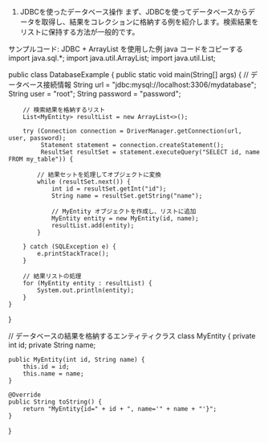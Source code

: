 1. JDBCを使ったデータベース操作
まず、JDBCを使ってデータベースからデータを取得し、結果をコレクションに格納する例を紹介します。検索結果をリストに保持する方法が一般的です。

サンプルコード: JDBC + ArrayList を使用した例
java
コードをコピーする
import java.sql.*;
import java.util.ArrayList;
import java.util.List;

public class DatabaseExample {
    public static void main(String[] args) {
        // データベース接続情報
        String url = "jdbc:mysql://localhost:3306/mydatabase";
        String user = "root";
        String password = "password";

        // 検索結果を格納するリスト
        List<MyEntity> resultList = new ArrayList<>();

        try (Connection connection = DriverManager.getConnection(url, user, password);
             Statement statement = connection.createStatement();
             ResultSet resultSet = statement.executeQuery("SELECT id, name FROM my_table")) {

            // 結果セットを処理してオブジェクトに変換
            while (resultSet.next()) {
                int id = resultSet.getInt("id");
                String name = resultSet.getString("name");

                // MyEntity オブジェクトを作成し、リストに追加
                MyEntity entity = new MyEntity(id, name);
                resultList.add(entity);
            }

        } catch (SQLException e) {
            e.printStackTrace();
        }

        // 結果リストの処理
        for (MyEntity entity : resultList) {
            System.out.println(entity);
        }
    }
}

// データベースの結果を格納するエンティティクラス
class MyEntity {
    private int id;
    private String name;

    public MyEntity(int id, String name) {
        this.id = id;
        this.name = name;
    }

    @Override
    public String toString() {
        return "MyEntity{id=" + id + ", name='" + name + "'}";
    }
}
